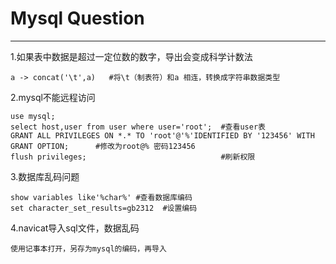 # Mysql   Question

---

1.如果表中数据是超过一定位数的数字，导出会变成科学计数法

```
a -> concat('\t',a)   #将\t（制表符）和a 相连，转换成字符串数据类型
```

2.mysql不能远程访问

```
use mysql;
select host,user from user where user='root';  #查看user表
GRANT ALL PRIVILEGES ON *.* TO 'root'@'%'IDENTIFIED BY '123456' WITH GRANT OPTION;      #修改为root@% 密码123456
flush privileges;                              #刷新权限
```

3.数据库乱码问题

```
show variables like'%char%' #查看数据库编码
set character_set_results=gb2312  #设置编码
```

4.navicat导入sql文件，数据乱码

```
使用记事本打开，另存为mysql的编码，再导入
```

